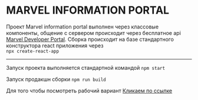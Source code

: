 # MARVEL INFORMATION PORTAL

Проект Marvel information portal выполнен через классовые компоненты, общение с сервером происходит через бесплатное api [Marvel Developer Portal](https://developer.marvel.com/). Сборка происходит на базе стандартного конструктора react приложения через<br>
`npx create-react-app`
___

Запуск проекта выполняется стандартной командой `npm start`


Запуск продакшн сборки `npm run build`

Для того чтобы посмотреть рабочий вариант [Кликаем по ссылке](https://martemn.github.io/marvel-class)
